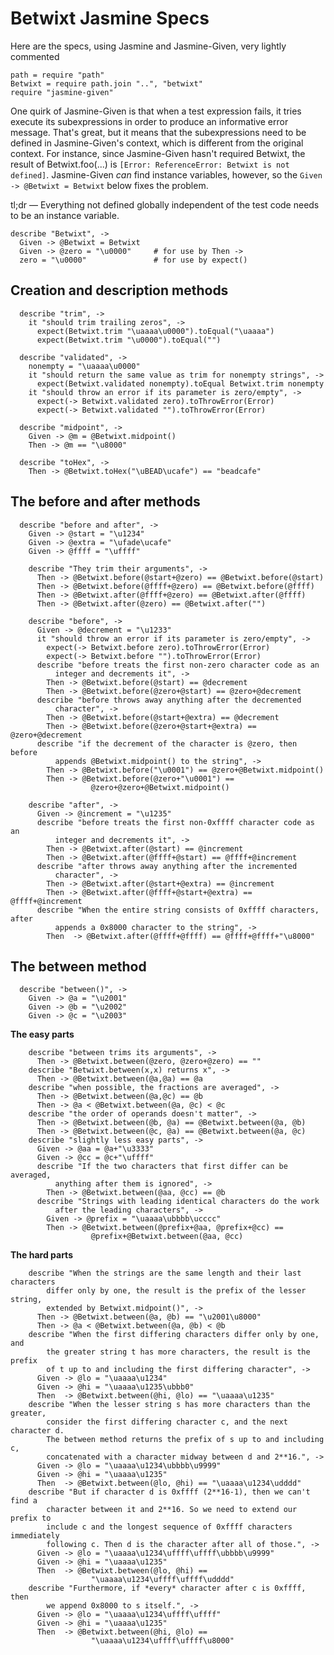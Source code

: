 # Betwixt Jasmine Specs

Here are the specs, using Jasmine and Jasmine-Given, very lightly commented

    path = require "path"
    Betwixt = require path.join "..", "betwixt"
    require "jasmine-given"

One quirk of Jasmine-Given is that when a test expression fails, it tries
execute its subexpressions in order to produce an informative error message.
That's great, but it means that the subexpressions need to be defined in
Jasmine-Given's context, which is different from the original context. For
instance, since Jasmine-Given hasn't required Betwixt, the result of
Betwixt.foo(...) is `[Error: ReferenceError: Betwixt is not defined]`.
Jasmine-Given *can* find instance variables, however, so the `Given -> @Betwixt
= Betwixt` below fixes the problem.

tl;dr — Everything not defined globally independent of the test code needs to
be an instance variable.

    describe "Betwixt", ->
      Given -> @Betwixt = Betwixt
      Given -> @zero = "\u0000"     # for use by Then ->
      zero = "\u0000"               # for use by expect()

Creation and description methods
--------------------------------

      describe "trim", ->
        it "should trim trailing zeros", ->
          expect(Betwixt.trim "\uaaaa\u0000").toEqual("\uaaaa")
          expect(Betwixt.trim "\u0000").toEqual("")

      describe "validated", ->
        nonempty = "\uaaaa\u0000"
        it "should return the same value as trim for nonempty strings", ->
          expect(Betwixt.validated nonempty).toEqual Betwixt.trim nonempty
        it "should throw an error if its parameter is zero/empty", ->
          expect(-> Betwixt.validated zero).toThrowError(Error)
          expect(-> Betwixt.validated "").toThrowError(Error)

      describe "midpoint", ->
        Given -> @m = @Betwixt.midpoint()
        Then -> @m == "\u8000"

      describe "toHex", ->
        Then -> @Betwixt.toHex("\uBEAD\ucafe") == "beadcafe"

The before and after methods
----------------------------

      describe "before and after", ->
        Given -> @start = "\u1234"
        Given -> @extra = "\ufade\ucafe"
        Given -> @ffff = "\uffff"

        describe "They trim their arguments", ->
          Then -> @Betwixt.before(@start+@zero) == @Betwixt.before(@start)
          Then -> @Betwixt.before(@ffff+@zero) == @Betwixt.before(@ffff)
          Then -> @Betwixt.after(@ffff+@zero) == @Betwixt.after(@ffff)
          Then -> @Betwixt.after(@zero) == @Betwixt.after("")

        describe "before", ->
          Given -> @decrement = "\u1233"
          it "should throw an error if its parameter is zero/empty", ->
            expect(-> Betwixt.before zero).toThrowError(Error)
            expect(-> Betwixt.before "").toThrowError(Error)
          describe "before treats the first non-zero character code as an
              integer and decrements it", ->
            Then -> @Betwixt.before(@start) == @decrement
            Then -> @Betwixt.before(@zero+@start) == @zero+@decrement
          describe "before throws away anything after the decremented
              character", ->
            Then -> @Betwixt.before(@start+@extra) == @decrement
            Then -> @Betwixt.before(@zero+@start+@extra) == @zero+@decrement
          describe "if the decrement of the character is @zero, then before
              appends @Betwixt.midpoint() to the string", ->
            Then -> @Betwixt.before("\u0001") == @zero+@Betwixt.midpoint()
            Then -> @Betwixt.before(@zero+"\u0001") ==
                      @zero+@zero+@Betwixt.midpoint()

        describe "after", ->
          Given -> @increment = "\u1235"
          describe "before treats the first non-0xffff character code as an
              integer and decrements it", ->
            Then -> @Betwixt.after(@start) == @increment
            Then -> @Betwixt.after(@ffff+@start) == @ffff+@increment
          describe "after throws away anything after the incremented
              character", ->
            Then -> @Betwixt.after(@start+@extra) == @increment
            Then -> @Betwixt.after(@ffff+@start+@extra) == @ffff+@increment
          describe "When the entire string consists of 0xffff characters, after
              appends a 0x8000 character to the string", ->
            Then  -> @Betwixt.after(@ffff+@ffff) == @ffff+@ffff+"\u8000"

The between method
------------------

      describe "between()", ->
        Given -> @a = "\u2001"
        Given -> @b = "\u2002"
        Given -> @c = "\u2003"

**The easy parts**

        describe "between trims its arguments", ->
          Then -> @Betwixt.between(@zero, @zero+@zero) == ""
        describe "Betwixt.between(x,x) returns x", ->
          Then -> @Betwixt.between(@a,@a) == @a
        describe "when possible, the fractions are averaged", ->
          Then -> @Betwixt.between(@a,@c) == @b
          Then -> @a < @Betwixt.between(@a, @c) < @c
        describe "the order of operands doesn't matter", ->
          Then -> @Betwixt.between(@b, @a) == @Betwixt.between(@a, @b)
          Then -> @Betwixt.between(@c, @a) == @Betwixt.between(@a, @c)
        describe "slightly less easy parts", ->
          Given -> @aa = @a+"\u3333"
          Given -> @cc = @c+"\uffff"
          describe "If the two characters that first differ can be averaged,
              anything after them is ignored", ->
            Then -> @Betwixt.between(@aa, @cc) == @b
          describe "Strings with leading identical characters do the work
              after the leading characters", ->
            Given -> @prefix = "\uaaaa\ubbbb\ucccc"
            Then -> @Betwixt.between(@prefix+@aa, @prefix+@cc) ==
                      @prefix+@Betwixt.between(@aa, @cc)

**The hard parts**

        describe "When the strings are the same length and their last characters
            differ only by one, the result is the prefix of the lesser string,
            extended by Betwixt.midpoint()", ->
          Then -> @Betwixt.between(@a, @b) == "\u2001\u8000"
          Then -> @a < @Betwixt.between(@a, @b) < @b
        describe "When the first differing characters differ only by one, and
            the greater string t has more characters, the result is the prefix
            of t up to and including the first differing character", ->
          Given -> @lo = "\uaaaa\u1234"
          Given -> @hi = "\uaaaa\u1235\ubbb0"
          Then  -> @Betwixt.between(@hi, @lo) == "\uaaaa\u1235"
        describe "When the lesser string s has more characters than the greater,
            consider the first differing character c, and the next character d.
            The between method returns the prefix of s up to and including c,
            concatenated with a character midway between d and 2**16.", ->
          Given -> @lo = "\uaaaa\u1234\ubbbb\u9999"
          Given -> @hi = "\uaaaa\u1235"
          Then  -> @Betwixt.between(@lo, @hi) == "\uaaaa\u1234\udddd"
        describe "But if character d is 0xffff (2**16-1), then we can't find a
            character between it and 2**16. So we need to extend our prefix to
            include c and the longest sequence of 0xffff characters immediately
            following c. Then d is the character after all of those.", ->
          Given -> @lo = "\uaaaa\u1234\uffff\uffff\ubbbb\u9999"
          Given -> @hi = "\uaaaa\u1235"
          Then  -> @Betwixt.between(@lo, @hi) ==
                      "\uaaaa\u1234\uffff\uffff\udddd"
        describe "Furthermore, if *every* character after c is 0xffff, then
            we append 0x8000 to s itself.", ->
          Given -> @lo = "\uaaaa\u1234\uffff\uffff"
          Given -> @hi = "\uaaaa\u1235"
          Then  -> @Betwixt.between(@hi, @lo) ==
                      "\uaaaa\u1234\uffff\uffff\u8000"
